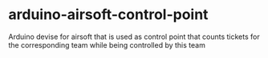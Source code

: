 # arduino-airsoft-control-point
Arduino devise for airsoft that is used as control point that counts tickets for the corresponding team while being controlled by this team
